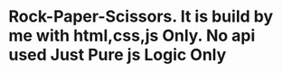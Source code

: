 # Rock-Paper-Scissors. It is build by me with html,css,js Only. No api used Just Pure js Logic Only
